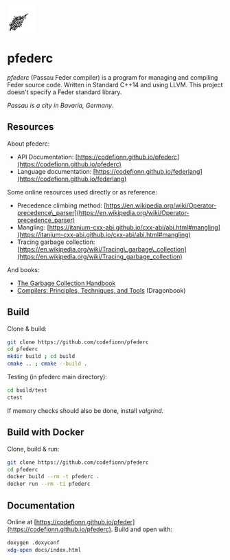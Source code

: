 ![](./logo.png)

# pfederc

*pfederc* (Passau Feder compiler) is a program for managing and compiling Feder
source code. Written in Standard C++14 and using LLVM. This project doesn't
specify a Feder standard library.

*Passau is a city in Bavaria, Germany*.

## Resources

About pfederc:

- API Documentation:
  [https://codefionn.github.io/pfederc](https://codefionn.github.io/pfederc)
- Language documentation:
  [https://codefionn.github.io/federlang](https://codefionn.github.io/federlang)

Some online resources used directly or as reference:

- Precedence climbing method:
  [https://en.wikipedia.org/wiki/Operator-precedence\_parser](https://en.wikipedia.org/wiki/Operator-precedence_parser)
- Mangling:
  [https://itanium-cxx-abi.github.io/cxx-abi/abi.html#mangling](https://itanium-cxx-abi.github.io/cxx-abi/abi.html#mangling)
- Tracing garbage collection:
  [https://en.wikipedia.org/wiki/Tracing\_garbage\_collection](https://en.wikipedia.org/wiki/Tracing_garbage_collection)

And books:

- [The Garbage Collection Handbook](http://www.gchandbook.org/)
- [Compilers: Principles, Techniques, and Tools](https://www.worldcat.org/title/compilers-principles-techniques-and-tools/oclc/12285707) (Dragonbook)

## Build

Clone & build:

```bash
git clone https://github.com/codefionn/pfederc
cd pfederc
mkdir build ; cd build
cmake .. ; cmake --build .
```

Testing (in pfederc main directory):

```bash
cd build/test
ctest
```

If memory checks should also be done, install *valgrind*.

## Build with Docker

Clone, build & run:

```bash
git clone https://github.com/codefionn/pfederc
cd pfederc
docker build --rm -t pfederc .
docker run --rm -ti pfederc
```

## Documentation

Online at
[https://codefionn.github.io/pfeder](https://codefionn.github.io/pfederc).
Build and open with:

```bash
doxygen .doxyconf
xdg-open docs/index.html
```
